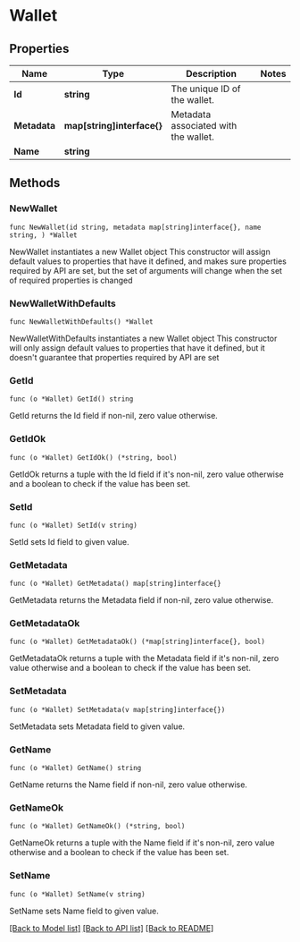 # Wallet

## Properties

Name | Type | Description | Notes
------------ | ------------- | ------------- | -------------
**Id** | **string** | The unique ID of the wallet. | 
**Metadata** | **map[string]interface{}** | Metadata associated with the wallet. | 
**Name** | **string** |  | 

## Methods

### NewWallet

`func NewWallet(id string, metadata map[string]interface{}, name string, ) *Wallet`

NewWallet instantiates a new Wallet object
This constructor will assign default values to properties that have it defined,
and makes sure properties required by API are set, but the set of arguments
will change when the set of required properties is changed

### NewWalletWithDefaults

`func NewWalletWithDefaults() *Wallet`

NewWalletWithDefaults instantiates a new Wallet object
This constructor will only assign default values to properties that have it defined,
but it doesn't guarantee that properties required by API are set

### GetId

`func (o *Wallet) GetId() string`

GetId returns the Id field if non-nil, zero value otherwise.

### GetIdOk

`func (o *Wallet) GetIdOk() (*string, bool)`

GetIdOk returns a tuple with the Id field if it's non-nil, zero value otherwise
and a boolean to check if the value has been set.

### SetId

`func (o *Wallet) SetId(v string)`

SetId sets Id field to given value.


### GetMetadata

`func (o *Wallet) GetMetadata() map[string]interface{}`

GetMetadata returns the Metadata field if non-nil, zero value otherwise.

### GetMetadataOk

`func (o *Wallet) GetMetadataOk() (*map[string]interface{}, bool)`

GetMetadataOk returns a tuple with the Metadata field if it's non-nil, zero value otherwise
and a boolean to check if the value has been set.

### SetMetadata

`func (o *Wallet) SetMetadata(v map[string]interface{})`

SetMetadata sets Metadata field to given value.


### GetName

`func (o *Wallet) GetName() string`

GetName returns the Name field if non-nil, zero value otherwise.

### GetNameOk

`func (o *Wallet) GetNameOk() (*string, bool)`

GetNameOk returns a tuple with the Name field if it's non-nil, zero value otherwise
and a boolean to check if the value has been set.

### SetName

`func (o *Wallet) SetName(v string)`

SetName sets Name field to given value.



[[Back to Model list]](../README.md#documentation-for-models) [[Back to API list]](../README.md#documentation-for-api-endpoints) [[Back to README]](../README.md)



